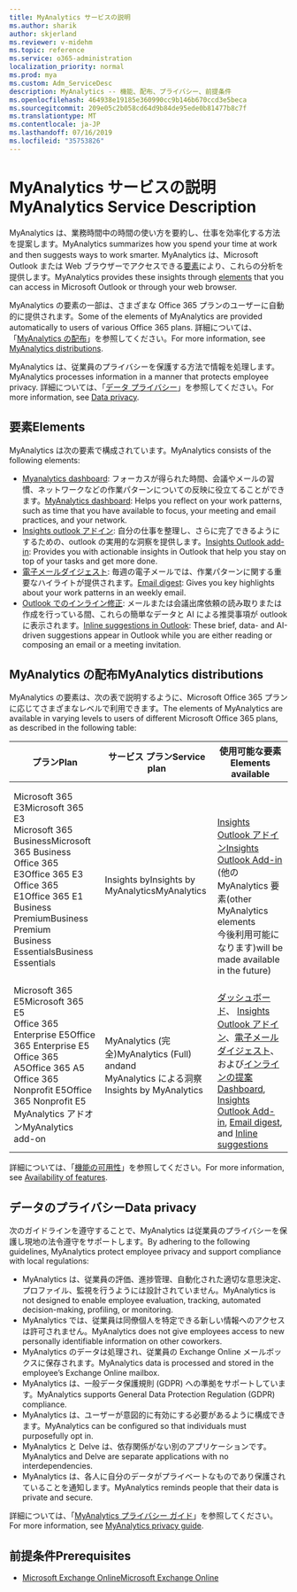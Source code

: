 ```yaml
---
title: MyAnalytics サービスの説明
ms.author: sharik
author: skjerland
ms.reviewer: v-midehm
ms.topic: reference
ms.service: o365-administration
localization_priority: normal
ms.prod: mya
ms.custom: Adm_ServiceDesc
description: MyAnalytics -- 機能、配布、プライバシー、前提条件
ms.openlocfilehash: 464938e19185e360990cc9b146b670ccd3e5beca
ms.sourcegitcommit: 209e05c2b058cd64d9b84de95ede0b81477b8c7f
ms.translationtype: MT
ms.contentlocale: ja-JP
ms.lasthandoff: 07/16/2019
ms.locfileid: "35753826"
---
```

# <a name="myanalytics-service-description"></a><span data-ttu-id="dba1b-103">MyAnalytics サービスの説明</span><span class="sxs-lookup"><span data-stu-id="dba1b-103">MyAnalytics Service Description</span></span>

<span data-ttu-id="dba1b-104">MyAnalytics は、業務時間中の時間の使い方を要約し、仕事を効率化する方法を提案します。</span><span class="sxs-lookup"><span data-stu-id="dba1b-104">MyAnalytics summarizes how you spend your time at work and then suggests ways to work smarter.</span></span> <span data-ttu-id="dba1b-105">MyAnalytics は、Microsoft Outlook または Web ブラウザーでアクセスできる[要素](#elements)により、これらの分析を提供します。</span><span class="sxs-lookup"><span data-stu-id="dba1b-105">MyAnalytics provides these insights through [elements](#elements) that you can access in Microsoft Outlook or through your web browser.</span></span>

<span data-ttu-id="dba1b-106">MyAnalytics の要素の一部は、さまざまな Office 365 プランのユーザーに自動的に提供されます。</span><span class="sxs-lookup"><span data-stu-id="dba1b-106">Some of the elements of MyAnalytics are provided automatically to users of various Office 365 plans.</span></span> <span data-ttu-id="dba1b-107">詳細については、「[MyAnalytics の配布](#myanalytics-distributions)」を参照してください。</span><span class="sxs-lookup"><span data-stu-id="dba1b-107">For more information, see [MyAnalytics distributions](#myanalytics-distributions).</span></span>  

<span data-ttu-id="dba1b-108">MyAnalytics は、従業員のプライバシーを保護する方法で情報を処理します。</span><span class="sxs-lookup"><span data-stu-id="dba1b-108">MyAnalytics processes information in a manner that protects employee privacy.</span></span> <span data-ttu-id="dba1b-109">詳細については、「[データ プライバシー](#data-privacy)」を参照してください。</span><span class="sxs-lookup"><span data-stu-id="dba1b-109">For more information, see [Data privacy](#data-privacy).</span></span>

## <a name="elements"></a><span data-ttu-id="dba1b-110">要素</span><span class="sxs-lookup"><span data-stu-id="dba1b-110">Elements</span></span>

<span data-ttu-id="dba1b-111">MyAnalytics は次の要素で構成されています。</span><span class="sxs-lookup"><span data-stu-id="dba1b-111">MyAnalytics consists of the following elements:</span></span>

* <span data-ttu-id="dba1b-112">[Myanalytics dashboard](https://docs.microsoft.com/workplace-analytics/myanalytics/use/dashboard-2): フォーカスが得られた時間、会議やメールの習慣、ネットワークなどの作業パターンについての反映に役立てることができます。</span><span class="sxs-lookup"><span data-stu-id="dba1b-112">[MyAnalytics dashboard](https://docs.microsoft.com/workplace-analytics/myanalytics/use/dashboard-2): Helps you reflect on your work patterns, such as time that you have available to focus, your meeting and email practices, and your network.</span></span>
* <span data-ttu-id="dba1b-113">[Insights outlook アドイン](https://docs.microsoft.com/workplace-analytics/myanalytics/use/add-in): 自分の仕事を整理し、さらに完了できるようにするための、outlook の実用的な洞察を提供します。</span><span class="sxs-lookup"><span data-stu-id="dba1b-113">[Insights Outlook add-in](https://docs.microsoft.com/workplace-analytics/myanalytics/use/add-in): Provides you with actionable insights in Outlook that help you stay on top of your tasks and get more done.</span></span>
* <span data-ttu-id="dba1b-114">[電子メールダイジェスト](https://docs.microsoft.com/workplace-analytics/myanalytics/use/email-digest): 毎週の電子メールでは、作業パターンに関する重要なハイライトが提供されます。</span><span class="sxs-lookup"><span data-stu-id="dba1b-114">[Email digest](https://docs.microsoft.com/workplace-analytics/myanalytics/use/email-digest): Gives you key highlights about your work patterns in an weekly email.</span></span>
* <span data-ttu-id="dba1b-115">[Outlook でのインライン修正](https://docs.microsoft.com/workplace-analytics/myanalytics/use/mya-notifications): メールまたは会議出席依頼の読み取りまたは作成を行っている間、これらの簡単なデータと AI による推奨事項が outlook に表示されます。</span><span class="sxs-lookup"><span data-stu-id="dba1b-115">[Inline suggestions in Outlook](https://docs.microsoft.com/workplace-analytics/myanalytics/use/mya-notifications): These brief, data- and AI-driven suggestions appear in Outlook while you are either reading or composing an email or a meeting invitation.</span></span>

## <a name="myanalytics-distributions"></a><span data-ttu-id="dba1b-116">MyAnalytics の配布</span><span class="sxs-lookup"><span data-stu-id="dba1b-116">MyAnalytics distributions</span></span>

<span data-ttu-id="dba1b-117">MyAnalytics の要素は、次の表で説明するように、Microsoft Office 365 プランに応じてさまざまなレベルで利用できます。</span><span class="sxs-lookup"><span data-stu-id="dba1b-117">The elements of MyAnalytics are available in varying levels to users of different Microsoft Office 365 plans, as described in the following table:</span></span>

| <span data-ttu-id="dba1b-118">プラン</span><span class="sxs-lookup"><span data-stu-id="dba1b-118">Plan</span></span> | <span data-ttu-id="dba1b-119">サービス プラン</span><span class="sxs-lookup"><span data-stu-id="dba1b-119">Service plan</span></span> | <span data-ttu-id="dba1b-120">使用可能な要素</span><span class="sxs-lookup"><span data-stu-id="dba1b-120">Elements available</span></span> |
| --- | --- | ----- |
| <span data-ttu-id="dba1b-121">Microsoft 365 E3</span><span class="sxs-lookup"><span data-stu-id="dba1b-121">Microsoft 365 E3</span></span></br><span data-ttu-id="dba1b-122">Microsoft 365 Business</span><span class="sxs-lookup"><span data-stu-id="dba1b-122">Microsoft 365 Business</span></span></br><span data-ttu-id="dba1b-123">Office 365 E3</span><span class="sxs-lookup"><span data-stu-id="dba1b-123">Office 365 E3</span></span></br><span data-ttu-id="dba1b-124">Office 365 E1</span><span class="sxs-lookup"><span data-stu-id="dba1b-124">Office 365 E1</span></span></br><span data-ttu-id="dba1b-125">Business Premium</span><span class="sxs-lookup"><span data-stu-id="dba1b-125">Business Premium</span></span></br><span data-ttu-id="dba1b-126">Business Essentials</span><span class="sxs-lookup"><span data-stu-id="dba1b-126">Business Essentials</span></span> |  <br><span data-ttu-id="dba1b-127">Insights by</span><span class="sxs-lookup"><span data-stu-id="dba1b-127">Insights by</span></span> <br><span data-ttu-id="dba1b-128">MyAnalytics</span><span class="sxs-lookup"><span data-stu-id="dba1b-128">MyAnalytics</span></span>| </br></br></br>[<span data-ttu-id="dba1b-129">Insights Outlook アドイン</span><span class="sxs-lookup"><span data-stu-id="dba1b-129">Insights Outlook Add-in</span></span>](https://docs.microsoft.com/workplace-analytics/myanalytics/use/add-in) <br> <span data-ttu-id="dba1b-130">(他の MyAnalytics 要素</span><span class="sxs-lookup"><span data-stu-id="dba1b-130">(other MyAnalytics elements</span></span><br> <span data-ttu-id="dba1b-131">今後利用可能になります)</span><span class="sxs-lookup"><span data-stu-id="dba1b-131">will be made available in the future)</span></span>|
| <span data-ttu-id="dba1b-132">Microsoft 365 E5</span><span class="sxs-lookup"><span data-stu-id="dba1b-132">Microsoft 365 E5</span></span></br><span data-ttu-id="dba1b-133">Office 365 Enterprise E5</span><span class="sxs-lookup"><span data-stu-id="dba1b-133">Office 365 Enterprise E5</span></span></br><span data-ttu-id="dba1b-134">Office 365 A5</span><span class="sxs-lookup"><span data-stu-id="dba1b-134">Office 365 A5</span></span></br><span data-ttu-id="dba1b-135">Office 365 Nonprofit E5</span><span class="sxs-lookup"><span data-stu-id="dba1b-135">Office 365 Nonprofit E5</span></span></br><span data-ttu-id="dba1b-136">MyAnalytics アドオン</span><span class="sxs-lookup"><span data-stu-id="dba1b-136">MyAnalytics add-on</span></span> | <span data-ttu-id="dba1b-137">MyAnalytics (完全)</span><span class="sxs-lookup"><span data-stu-id="dba1b-137">MyAnalytics (Full)</span></span><br><span data-ttu-id="dba1b-138">and</span><span class="sxs-lookup"><span data-stu-id="dba1b-138">and</span></span><br>  <span data-ttu-id="dba1b-139">MyAnalytics による洞察</span><span class="sxs-lookup"><span data-stu-id="dba1b-139">Insights by MyAnalytics</span></span> | </br><span data-ttu-id="dba1b-140">[ダッシュボード](https://docs.microsoft.com/workplace-analytics/myanalytics/use/dashboard-2)、 [Insights Outlook アドイン](https://docs.microsoft.com/workplace-analytics/myanalytics/use/add-in)、[電子メールダイジェスト](https://docs.microsoft.com/workplace-analytics/myanalytics/use/email-digest-2)、および[インラインの提案](https://docs.microsoft.com/workplace-analytics/myanalytics/use/mya-notifications)</span><span class="sxs-lookup"><span data-stu-id="dba1b-140">[Dashboard](https://docs.microsoft.com/workplace-analytics/myanalytics/use/dashboard-2), [Insights Outlook Add-in](https://docs.microsoft.com/workplace-analytics/myanalytics/use/add-in), [Email digest](https://docs.microsoft.com/workplace-analytics/myanalytics/use/email-digest-2), and [Inline suggestions](https://docs.microsoft.com/workplace-analytics/myanalytics/use/mya-notifications)</span></span> |

<span data-ttu-id="dba1b-141">詳細については、「[機能の可用性](https://docs.microsoft.com/workplace-analytics/myanalytics/overview/plans-environments)」を参照してください。</span><span class="sxs-lookup"><span data-stu-id="dba1b-141">For more information, see [Availability of features](https://docs.microsoft.com/workplace-analytics/myanalytics/overview/plans-environments).</span></span>

## <a name="data-privacy"></a><span data-ttu-id="dba1b-142">データのプライバシー</span><span class="sxs-lookup"><span data-stu-id="dba1b-142">Data privacy</span></span>

<span data-ttu-id="dba1b-143">次のガイドラインを遵守することで、MyAnalytics は従業員のプライバシーを保護し現地の法令遵守をサポートします。</span><span class="sxs-lookup"><span data-stu-id="dba1b-143">By adhering to the following guidelines, MyAnalytics protect employee privacy and support compliance with local regulations:</span></span>

* <span data-ttu-id="dba1b-144">MyAnalytics は、従業員の評価、進捗管理、自動化された適切な意思決定、プロファイル、監視を行うようには設計されていません。</span><span class="sxs-lookup"><span data-stu-id="dba1b-144">MyAnalytics is not designed to enable employee evaluation, tracking, automated decision-making, profiling, or monitoring.</span></span>
* <span data-ttu-id="dba1b-145">MyAnalytics では、従業員は同僚個人を特定できる新しい情報へのアクセスは許可されません。</span><span class="sxs-lookup"><span data-stu-id="dba1b-145">MyAnalytics does not give employees access to new personally identifiable information on other coworkers.</span></span>
* <span data-ttu-id="dba1b-146">MyAnalytics のデータは処理され、従業員の Exchange Online メールボックスに保存されます。</span><span class="sxs-lookup"><span data-stu-id="dba1b-146">MyAnalytics data is processed and stored in the employee’s Exchange Online mailbox.</span></span>
* <span data-ttu-id="dba1b-147">MyAnalytics は、一般データ保護規則 (GDPR) への準拠をサポートしています。</span><span class="sxs-lookup"><span data-stu-id="dba1b-147">MyAnalytics supports General Data Protection Regulation (GDPR) compliance.</span></span>
* <span data-ttu-id="dba1b-148">MyAnalytics は、ユーザーが意図的に有効にする必要があるように構成できます。</span><span class="sxs-lookup"><span data-stu-id="dba1b-148">MyAnalytics can be configured so that individuals must purposefully opt in.</span></span>
* <span data-ttu-id="dba1b-149">MyAnalytics と Delve は、依存関係がない別のアプリケーションです。</span><span class="sxs-lookup"><span data-stu-id="dba1b-149">MyAnalytics and Delve are separate applications with no interdependencies.</span></span>
* <span data-ttu-id="dba1b-150">MyAnalytics は、各人に自分のデータがプライベートなものであり保護されていることを通知します。</span><span class="sxs-lookup"><span data-stu-id="dba1b-150">MyAnalytics reminds people that their data is private and secure.</span></span>

<span data-ttu-id="dba1b-151">詳細については、「[MyAnalytics プライバシー ガイド](https://docs.microsoft.com/workplace-analytics/myanalytics/overview/privacy-guide)」を参照してください。</span><span class="sxs-lookup"><span data-stu-id="dba1b-151">For more information, see [MyAnalytics privacy guide](https://docs.microsoft.com/workplace-analytics/myanalytics/overview/privacy-guide).</span></span>

## <a name="prerequisites"></a><span data-ttu-id="dba1b-152">前提条件</span><span class="sxs-lookup"><span data-stu-id="dba1b-152">Prerequisites</span></span>

* [<span data-ttu-id="dba1b-153">Microsoft Exchange Online</span><span class="sxs-lookup"><span data-stu-id="dba1b-153">Microsoft Exchange Online</span></span>](https://docs.microsoft.com/office365/servicedescriptions/exchange-online-service-description/exchange-online-service-description)
